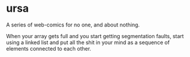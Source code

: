 # ursa
A series of web-comics for no one, and about nothing.

When your array gets full and you start getting segmentation faults,
start using a linked list and put all the shit in your mind as a sequence of
elements connected to each other.
